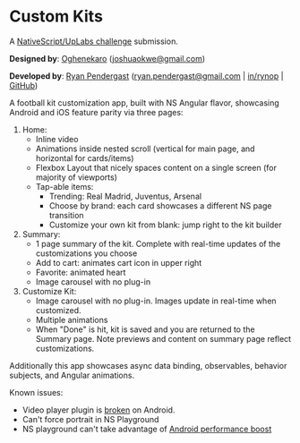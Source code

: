 # Custom Kits

A [NativeScript/UpLabs challenge](https://www.nativescript.org/blog/the-nativescript-challenge-on-uplabs-is-back) submission. 

**Designed by**: [Oghenekaro](https://dribbble.com/karodesigns) (joshuaokwe@gmail.com) 

**Developed by**: [Ryan Pendergast](https://www.rynop.com) (ryan.pendergast@gmail.com | [in/rynop](https://www.linkedin.com/in/rynop/) | [GitHub](https://github.com/rynop))

A football kit customization app, built with NS Angular flavor, showcasing Android and iOS feature parity via three pages:

1.  Home:
    - Inline video
    - Animations inside nested scroll (vertical for main page, and horizontal for cards/items)
    - Flexbox Layout that nicely spaces content on a single screen (for majority of viewports)
    - Tap-able items:
      - Trending: Real Madrid, Juventus, Arsenal
      - Choose by brand: each card showcases a different NS page transition
      - Customize your own kit from blank: jump right to the kit builder
1.  Summary:
    - 1 page summary of the kit.  Complete with real-time updates of the customizations you choose
    - Add to cart: animates cart icon in upper right
    - Favorite: animated heart
    - Image carousel with no plug-in
1.  Customize Kit:
    - Image carousel with no plug-in.  Images update in real-time when customized.
    - Multiple animations
    - When "Done" is hit, kit is saved and you are returned to the Summary page.  Note previews and content on summary page reflect customizations.

Additionally this app showcases async data binding, observables, behavior subjects, and Angular animations.

Known issues:

- Video player plugin is [broken](https://github.com/nstudio/nativescript-videoplayer/issues/153) on Android.
- Can't force portrait in NS Playground
- NS playground can't take advantage of [Android performance boost](https://www.nativescript.org/blog/markingmode-none-is-official-boost-android-performance-while-avoiding-memory-issues)